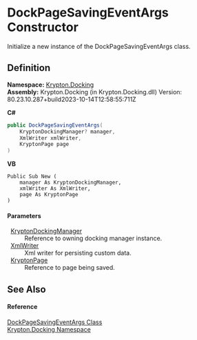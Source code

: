 # DockPageSavingEventArgs Constructor


Initialize a new instance of the DockPageSavingEventArgs class.



## Definition
**Namespace:** <a href="98399376-cf41-9454-4b4d-4fab2ca20bc7.md">Krypton.Docking</a>  
**Assembly:** Krypton.Docking (in Krypton.Docking.dll) Version: 80.23.10.287+build2023-10-14T12:58:55:711Z

**C#**
``` C#
public DockPageSavingEventArgs(
	KryptonDockingManager? manager,
	XmlWriter xmlWriter,
	KryptonPage page
)
```
**VB**
``` VB
Public Sub New ( 
	manager As KryptonDockingManager,
	xmlWriter As XmlWriter,
	page As KryptonPage
)
```



#### Parameters
<dl><dt>  <a href="6c9c237d-95cb-a4ce-72c6-cd7684d3287e.md">KryptonDockingManager</a></dt><dd>Reference to owning docking manager instance.</dd><dt>  <a href="https://learn.microsoft.com/dotnet/api/system.xml.xmlwriter" target="_blank" rel="noopener noreferrer">XmlWriter</a></dt><dd>Xml writer for persisting custom data.</dd><dt>  <a href="6152055e-8626-d35d-405b-6d965a03471a.md">KryptonPage</a></dt><dd>Reference to page being saved.</dd></dl>

## See Also


#### Reference
<a href="f94f849d-f766-ad92-b83b-3c98767b8da8.md">DockPageSavingEventArgs Class</a>  
<a href="98399376-cf41-9454-4b4d-4fab2ca20bc7.md">Krypton.Docking Namespace</a>  
